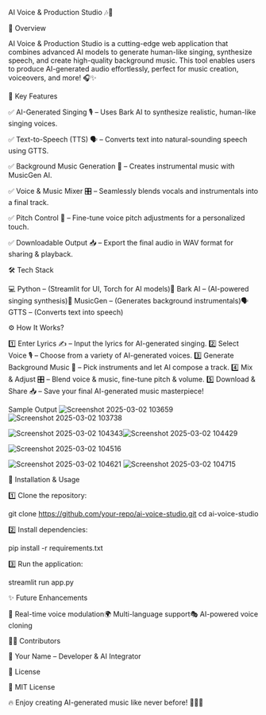 AI Voice & Production Studio 🎶🎤


🌟 Overview

AI Voice & Production Studio is a cutting-edge web application that combines advanced AI models to generate human-like singing, synthesize speech, and create high-quality background music. This tool enables users to produce AI-generated audio effortlessly, perfect for music creation, voiceovers, and more! 🎧✨


🚀 Key Features

✅ AI-Generated Singing 🎙️ – Uses Bark AI to synthesize realistic, human-like singing voices.

✅ Text-to-Speech (TTS) 🗣️ – Converts text into natural-sounding speech using GTTS.

✅ Background Music Generation 🎼 – Creates instrumental music with MusicGen AI.

✅ Voice & Music Mixer 🎛️ – Seamlessly blends vocals and instrumentals into a final track.

✅ Pitch Control 🔄 – Fine-tune voice pitch adjustments for a personalized touch.

✅ Downloadable Output 📥 – Export the final audio in WAV format for sharing & playback.


🛠️ Tech Stack

💻 Python – (Streamlit for UI, Torch for AI models)🎤 Bark AI – (AI-powered singing synthesis)🎵 MusicGen – (Generates background instrumentals)🗣️ GTTS – (Converts text into speech)


⚙️ How It Works?

1️⃣ Enter Lyrics ✍️ – Input the lyrics for AI-generated singing.
2️⃣ Select Voice 🎙️ – Choose from a variety of AI-generated voices.
3️⃣ Generate Background Music 🎼 – Pick instruments and let AI compose a track.
4️⃣ Mix & Adjust 🎛️ – Blend voice & music, fine-tune pitch & volume.
5️⃣ Download & Share 📥 – Save your final AI-generated music masterpiece!


Sample Output
![Screenshot 2025-03-02 103659](https://github.com/user-attachments/assets/c6dadedc-9f5e-42ed-9f84-1e4a8ddaacf9)
![Screenshot 2025-03-02 103738](https://github.com/user-attachments/assets/d445ca9d-9550-4d63-9fc6-1c7940bfa3ee)

![Screenshot 2025-03-02 104343](https://github.com/user-attachments/assets/7a070bba-dbe4-496d-8061-7ebb3c302310)![Screenshot 2025-03-02 104429](https://github.com/user-attachments/assets/9a588ae9-3646-4f33-b0ea-198fff292e1d)

![Screenshot 2025-03-02 104516](https://github.com/user-attachments/assets/ee6c9f8c-6ae7-457c-b802-62c473d23deb)


![Screenshot 2025-03-02 104621](https://github.com/user-attachments/assets/e6e39464-af51-4971-90f7-284bad58f4b9)
![Screenshot 2025-03-02 104715](https://github.com/user-attachments/assets/01ed44d7-6fb6-42da-a1a5-62fc1558906b)

🔧 Installation & Usage

1️⃣ Clone the repository:

 git clone https://github.com/your-repo/ai-voice-studio.git
 cd ai-voice-studio

2️⃣ Install dependencies:

 pip install -r requirements.txt

3️⃣ Run the application:

 streamlit run app.py


✨ Future Enhancements

🚀 Real-time voice modulation🌍 Multi-language support🎭 AI-powered voice cloning


👨‍💻 Contributors

🎤 Your Name – Developer & AI Integrator

📜 License

🔖 MIT License

🔥 Enjoy creating AI-generated music like never before! 🎵🎶🚀

